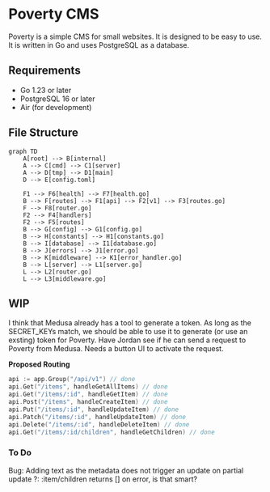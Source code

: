 # Poverty CMS

Poverty is a simple CMS for small websites. It is designed to be easy to use. It is written in Go and uses PostgreSQL as a database.

## Requirements

- Go 1.23 or later
- PostgreSQL 16 or later
- Air (for development)

## File Structure

```mermaid
graph TD
    A[root] --> B[internal]
    A --> C[cmd] --> C1[server]
    A --> D[tmp] --> D1[main]
    D --> E[config.toml]

    F1 --> F6[health] --> F7[health.go]
    B --> F[routes] --> F1[api] --> F2[v1] --> F3[routes.go]
    F --> F8[router.go]
    F2 --> F4[handlers]
    F2 --> F5[routes]
    B --> G[config] --> G1[config.go]
    B --> H[constants] --> H1[constants.go]
    B --> I[database] --> I1[database.go]
    B --> J[errors] --> J1[error.go]
    B --> K[middleware] --> K1[error_handler.go]
    B --> L[server] --> L1[server.go]
    L --> L2[router.go]
    L --> L3[middleware.go]
```

## WIP

I think that Medusa already has a tool to generate a token. As long as the SECRET_KEYs match, we should be able to use it to generate (or use an exsting) token for Poverty.
Have Jordan see if he can send a request to Poverty from Medusa. Needs a button UI to activate the request.

**Proposed Routing**

```go
api := app.Group("/api/v1") // done
api.Get("/items", handleGetAllItems) // done
api.Get("/items/:id", handleGetItem) // done
api.Post("/items", handleCreateItem) // done
api.Put("/items/:id", handleUpdateItem) // done
api.Patch("/items/:id", handleUpdateItem) // done
api.Delete("/items/:id", handleDeleteItem) // done
api.Get("/items/:id/children", handleGetChildren) // done
```

### To Do

Bug: Adding text as the metadata does not trigger an update on partial update
?: :item/children returns [] on error, is that smart?

